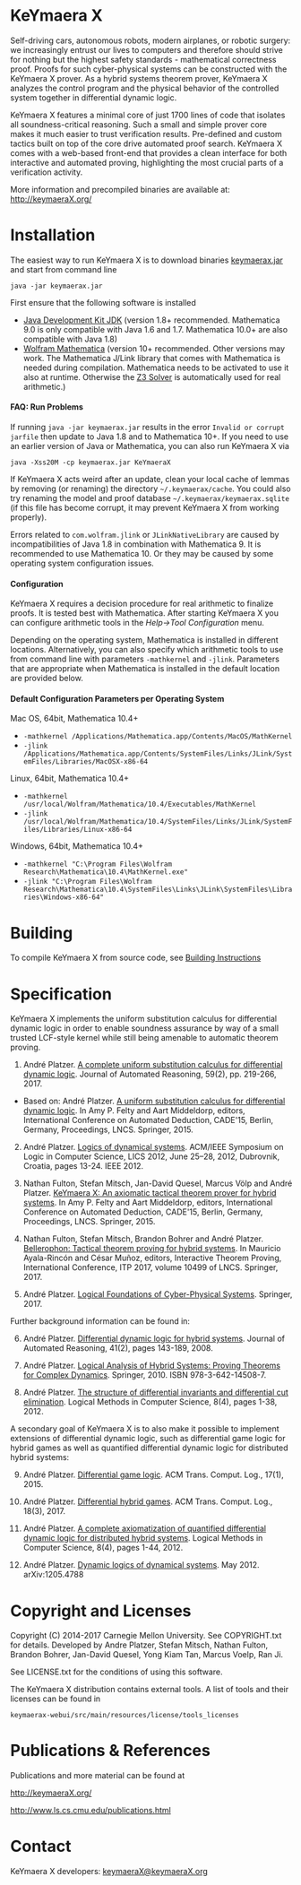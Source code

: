 KeYmaera X
==========

Self-driving cars, autonomous robots, modern airplanes, or robotic surgery: we increasingly entrust our lives to computers and therefore should strive for nothing but the highest safety standards - mathematical correctness proof. Proofs for such cyber-physical systems can be constructed with the KeYmaera X prover. As a hybrid systems theorem prover, KeYmaera X analyzes the control program and the physical behavior of the controlled system together in differential dynamic logic.

KeYmaera X features a minimal core of just 1700 lines of code that isolates all soundness-critical reasoning. Such a small and simple prover core makes it much easier to trust verification results. Pre-defined and custom tactics built on top of the core drive automated proof search. KeYmaera X comes with a web-based front-end that provides a clean interface for both interactive and automated proving, highlighting the most crucial parts of a verification activity.

More information and precompiled binaries are available at:
  http://keymaeraX.org/

Installation
============
The easiest way to run KeYmaera X is to download binaries 
[keymaerax.jar](http://keymaerax.org/keymaerax.jar) and start from command line

    java -jar keymaerax.jar

First ensure that the following software is installed
- [Java Development Kit JDK](https://java.com/download)
  (version 1.8+ recommended. Mathematica 9.0 is only compatible with Java 1.6 and 1.7. Mathematica 10.0+ are also compatible with Java 1.8)
- [Wolfram Mathematica](https://www.wolfram.com/mathematica/)
  (version 10+ recommended. Other versions may work.
  The Mathematica J/Link library that comes with Mathematica is needed during compilation. Mathematica needs to be activated to use it also at runtime.
  Otherwise the [Z3 Solver](https://github.com/Z3Prover/z3) is automatically used for real arithmetic.)

#### FAQ: Run Problems

If running `java -jar keymaerax.jar` results in the error `Invalid or corrupt jarfile` then update to Java 1.8 and to Mathematica 10+.
If you need to use an earlier version of Java or Mathematica, you can also run KeYmaera X via

    java -Xss20M -cp keymaerax.jar KeYmaeraX

If KeYmaera X acts weird after an update, clean your local cache of lemmas by removing (or renaming) the directory `~/.keymaerax/cache`.
You could also try renaming the model and proof database `~/.keymaerax/keymaerax.sqlite` (if this file has become corrupt, it may prevent KeYmaera X from working properly).

Errors related to `com.wolfram.jlink` or `JLinkNativeLibrary` are caused by incompatibilities of Java 1.8 in combination with Mathematica 9. It is recommended to use Mathematica 10. Or they may be caused by some operating system configuration issues.

#### Configuration
KeYmaera X requires a decision procedure for real arithmetic to finalize proofs. It is tested best with Mathematica.
After starting KeYmaera X you can configure arithmetic tools in the _Help->Tool Configuration_ menu.

Depending on the operating system, Mathematica is installed in different locations. 
Alternatively, you can also specify which arithmetic tools to use from command line with
parameters `-mathkernel` and `-jlink`. Parameters that are appropriate when
Mathematica is installed in the default location are provided below.

#### Default Configuration Parameters per Operating System
Mac OS, 64bit, Mathematica 10.4+
* `-mathkernel /Applications/Mathematica.app/Contents/MacOS/MathKernel`
* `-jlink /Applications/Mathematica.app/Contents/SystemFiles/Links/JLink/SystemFiles/Libraries/MacOSX-x86-64`

Linux, 64bit, Mathematica 10.4+
* `-mathkernel /usr/local/Wolfram/Mathematica/10.4/Executables/MathKernel`
* `-jlink /usr/local/Wolfram/Mathematica/10.4/SystemFiles/Links/JLink/SystemFiles/Libraries/Linux-x86-64`

Windows, 64bit, Mathematica 10.4+
* `-mathkernel "C:\Program Files\Wolfram Research\Mathematica\10.4\MathKernel.exe"`
* `-jlink "C:\Program Files\Wolfram Research\Mathematica\10.4\SystemFiles\Links\JLink\SystemFiles\Libraries\Windows-x86-64"`

Building
========
To compile KeYmaera X from source code, see [Building Instructions](https://github.com/LS-Lab/KeYmaeraX-release/wiki/Building-Instructions)


Specification
=============

KeYmaera X implements the uniform substitution calculus for differential dynamic logic in order to enable soundness assurance by way of a small trusted LCF-style kernel while still being amenable to automatic theorem proving.

1. André Platzer. 
[A complete uniform substitution calculus for differential dynamic logic](http://dx.doi.org/10.1007/s10817-016-9385-1). 
Journal of Automated Reasoning, 59(2), pp. 219-266, 2017.
* Based on: André Platzer. 
[A uniform substitution calculus for differential dynamic logic](http://dx.doi.org/10.1007/978-3-319-21401-6_32). 
In Amy P. Felty and Aart Middeldorp, editors, International Conference on Automated Deduction, CADE'15, Berlin, Germany, Proceedings, LNCS. Springer, 2015.

2. André Platzer.
[Logics of dynamical systems](http://dx.doi.org/10.1109/LICS.2012.13).
ACM/IEEE Symposium on Logic in Computer Science, LICS 2012, June 25–28, 2012, Dubrovnik, Croatia, pages 13-24. IEEE 2012.

3. Nathan Fulton, Stefan Mitsch, Jan-David Quesel, Marcus Völp and André Platzer. 
[KeYmaera X: An axiomatic tactical theorem prover for hybrid systems](http://dx.doi.org/10.1007/978-3-319-21401-6_36). 
In Amy P. Felty and Aart Middeldorp, editors, International Conference on Automated Deduction, CADE'15, Berlin, Germany, Proceedings, LNCS. Springer, 2015. 

4. Nathan Fulton, Stefan Mitsch, Brandon Bohrer and André Platzer. 
[Bellerophon: Tactical theorem proving for hybrid systems](http://dx.doi.org/10.1007/978-3-319-66107-0_14). 
In Mauricio Ayala-Rincón and César Muñoz, editors, Interactive Theorem Proving, International Conference, ITP 2017, volume 10499 of LNCS. Springer, 2017. 

5. André Platzer.
[Logical Foundations of Cyber-Physical Systems](http://lfcps.org/lfcps/).
Springer, 2017. 


Further background information can be found in:

6. André Platzer.
[Differential dynamic logic for hybrid systems](http://dx.doi.org/10.1007/s10817-008-9103-8).
Journal of Automated Reasoning, 41(2), pages 143-189, 2008.

7. André Platzer.
[Logical Analysis of Hybrid Systems: Proving Theorems for Complex Dynamics](http://dx.doi.org/10.1007/978-3-642-14509-4).
Springer, 2010. ISBN 978-3-642-14508-7. 

8. André Platzer.
[The structure of differential invariants and differential cut elimination](http://dx.doi.org/10.2168/LMCS-8(4:16)2012).
Logical Methods in Computer Science, 8(4), pages 1-38, 2012. 

A secondary goal of KeYmaera X is to also make it possible to implement extensions of differential dynamic logic, such as differential game logic for hybrid games as well as quantified differential dynamic logic for distributed hybrid systems:

9. André Platzer. 
[Differential game logic](http://dx.doi.org/10.1145/2817824). 
ACM Trans. Comput. Log., 17(1), 2015.

10. André Platzer. 
[Differential hybrid games](http://dx.doi.org/10.1145/3091123). 
ACM Trans. Comput. Log., 18(3), 2017.

11. André Platzer.
[A complete axiomatization of quantified differential dynamic logic for distributed hybrid systems](http://dx.doi.org/10.2168/LMCS-8(4:17)2012).
Logical Methods in Computer Science, 8(4), pages 1-44, 2012.

12. André Platzer.
[Dynamic logics of dynamical systems](http://arxiv.org/abs/1205.4788).
May 2012.
arXiv:1205.4788

Copyright and Licenses
======================

Copyright (C) 2014-2017 Carnegie Mellon University. See COPYRIGHT.txt for details.
Developed by Andre Platzer, Stefan Mitsch, Nathan Fulton, Brandon Bohrer, Jan-David Quesel, Yong Kiam Tan, Marcus Voelp, Ran Ji.

See LICENSE.txt for the conditions of using this software.

The KeYmaera X distribution contains external tools. A list of tools and their licenses can be found in

    keymaerax-webui/src/main/resources/license/tools_licenses

Publications & References
=======================

Publications and more material can be found at

http://keymaeraX.org/

http://www.ls.cs.cmu.edu/publications.html

Contact
=======

KeYmaera X developers: keymaeraX@keymaeraX.org
